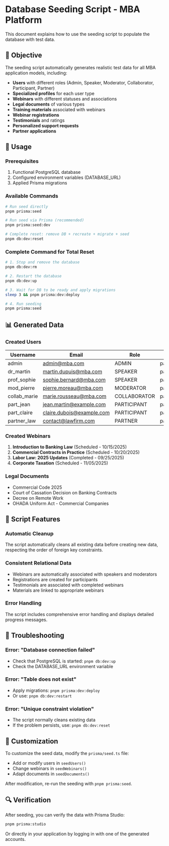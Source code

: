 # Database Seeding Script - MBA Platform

This document explains how to use the seeding script to populate the database with test data.

## 🎯 Objective

The seeding script automatically generates realistic test data for all MBA application models, including:

- **Users** with different roles (Admin, Speaker, Moderator, Collaborator, Participant, Partner)
- **Specialized profiles** for each user type
- **Webinars** with different statuses and associations
- **Legal documents** of various types
- **Training materials** associated with webinars
- **Webinar registrations**
- **Testimonials** and ratings
- **Personalized support requests**
- **Partner applications**

## 🚀 Usage

### Prerequisites

1. Functional PostgreSQL database
2. Configured environment variables (DATABASE_URL)
3. Applied Prisma migrations

### Available Commands

```bash
# Run seed directly
pnpm prisma:seed

# Run seed via Prisma (recommended)
pnpm prisma:seed:dev

# Complete reset: remove DB + recreate + migrate + seed
pnpm db:dev:reset
```

### Complete Command for Total Reset

```bash
# 1. Stop and remove the database
pnpm db:dev:rm

# 2. Restart the database
pnpm db:dev:up

# 3. Wait for DB to be ready and apply migrations
sleep 3 && pnpm prisma:dev:deploy

# 4. Run seeding
pnpm prisma:seed
```

## 📊 Generated Data

### Created Users

| Username     | Email                       | Role         | Password    |
| ------------ | --------------------------- | ------------ | ----------- |
| admin        | <admin@mba.com>             | ADMIN        | password123 |
| dr_martin    | <martin.dupuis@mba.com>     | SPEAKER      | password123 |
| prof_sophie  | <sophie.bernard@mba.com>    | SPEAKER      | password123 |
| mod_pierre   | <pierre.moreau@mba.com>     | MODERATOR    | password123 |
| collab_marie | <marie.rousseau@mba.com>    | COLLABORATOR | password123 |
| part_jean    | <jean.martin@example.com>   | PARTICIPANT  | password123 |
| part_claire  | <claire.dubois@example.com> | PARTICIPANT  | password123 |
| partner_law  | <contact@lawfirm.com>       | PARTNER      | password123 |

### Created Webinars

1. **Introduction to Banking Law** (Scheduled - 10/15/2025)
2. **Commercial Contracts in Practice** (Scheduled - 10/20/2025)
3. **Labor Law: 2025 Updates** (Completed - 09/25/2025)
4. **Corporate Taxation** (Scheduled - 11/05/2025)

### Legal Documents

- Commercial Code 2025
- Court of Cassation Decision on Banking Contracts
- Decree on Remote Work
- OHADA Uniform Act - Commercial Companies

## 🔧 Script Features

### Automatic Cleanup

The script automatically cleans all existing data before creating new data, respecting the order of foreign key constraints.

### Consistent Relational Data

- Webinars are automatically associated with speakers and moderators
- Registrations are created for participants
- Testimonials are associated with completed webinars
- Materials are linked to appropriate webinars

### Error Handling

The script includes comprehensive error handling and displays detailed progress messages.

## 🐛 Troubleshooting

### Error: "Database connection failed"

- Check that PostgreSQL is started: `pnpm db:dev:up`
- Check the DATABASE_URL environment variable

### Error: "Table does not exist"

- Apply migrations: `pnpm prisma:dev:deploy`
- Or use: `pnpm db:dev:restart`

### Error: "Unique constraint violation"

- The script normally cleans existing data
- If the problem persists, use: `pnpm db:dev:reset`

## 📝 Customization

To customize the seed data, modify the `prisma/seed.ts` file:

- Add or modify users in `seedUsers()`
- Change webinars in `seedWebinars()`
- Adapt documents in `seedDocuments()`

After modification, re-run the seeding with `pnpm prisma:seed`.

## 🔍 Verification

After seeding, you can verify the data with Prisma Studio:

```bash
pnpm prisma:studio
```

Or directly in your application by logging in with one of the generated accounts.
